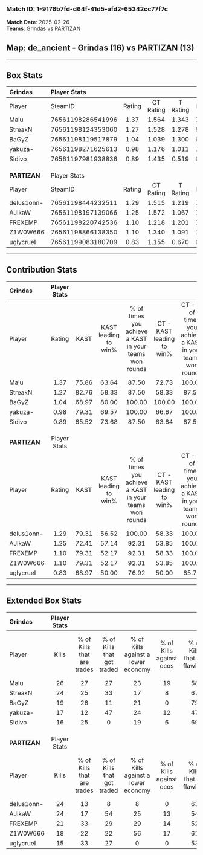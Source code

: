 ### Match ID: 1-9176b7fd-d64f-41d5-afd2-65342cc77f7c  
**Match Date**: 2025-02-26  
**Teams**: Grindas vs PARTIZAN  

## **Map**: de_ancient - Grindas (16) vs PARTIZAN (13)  
---  

## Box Stats  

| **Grindas**  | Player Stats      |        |           |          |       |       |       |         |        |      |     |
| :- | :- | :-: | :-: | :-: | :-: | :-: | :-: | :-: | :-: | :-: | :-: |
| Player       | SteamID           | Rating | CT Rating | T Rating | KAST  |  ADR  | Kills | Assists | Deaths | K/D  | HS% |
| Malu         | 76561198286541996 |  1.37  |   1.564   |  1.343   | 75.86 | 111.5 |  26   |    9    |   22   | 1.18 | 57  |
| StreakN      | 76561198124353060 |  1.27  |   1.528   |  1.278   | 82.76 | 79.1  |  24   |    5    |   21   | 1.14 | 62  |
| BaGyZ        | 76561198119517879 |  1.04  |   1.039   |  1.300   | 68.97 | 71.1  |  19   |    4    |   18   | 1.06 | 36  |
| yakuza-      | 76561198271625613 |  0.98  |   1.176   |  1.011   | 79.31 | 70.9  |  17   |    8    |   23   | 0.74 | 76  |
| Sidivo       | 76561197981938836 |  0.89  |   1.435   |  0.519   | 65.52 | 56.2  |  16   |    6    |   18   | 0.89 | 62  |
|              |                   |        |           |          |       |       |       |         |        |      |     |
|              |                   |        |           |          |       |       |       |         |        |      |     |
|              |                   |        |           |          |       |       |       |         |        |      |     |
| **PARTIZAN** | Player Stats      |        |           |          |       |       |       |         |        |      |     |
| Player       | SteamID           | Rating | CT Rating | T Rating | KAST  |  ADR  | Kills | Assists | Deaths | K/D  | HS% |
| delus1onn-   | 76561198444232511 |  1.29  |   1.515   |  1.219   | 79.31 | 73.1  |  24   |    5    |   17   | 1.41 | 33  |
| AJlkaW       | 76561198197139066 |  1.25  |   1.572   |  1.067   | 72.41 | 102.9 |  24   |    7    |   22   | 1.09 | 41  |
| FREXEMP      | 76561198220742536 |  1.10  |   1.218   |  1.201   | 79.31 | 65.5  |  21   |    8    |   22   | 0.95 | 61  |
| Z1W0W666     | 76561198866138350 |  1.10  |   1.340   |  1.091   | 79.31 | 74.9  |  18   |   10    |   19   | 0.95 | 55  |
| uglycrueI    | 76561199083180709 |  0.83  |   1.155   |  0.670   | 68.97 | 60.3  |  15   |    8    |   22   | 0.68 | 53  |
---  

## Contribution Stats  

| **Grindas**  | Player Stats |       |                      |                                                        |                           |                                                             |                          |                                                            |
| :- | :-: | :-: | :-: | :-: | :-: | :-: | :-: | :-: |
| Player       |    Rating    | KAST  | KAST leading to win% | % of times you achieve a KAST in your teams won rounds | CT - KAST leading to win% | CT - % of times you achieve a KAST in your teams won rounds | T - KAST leading to win% | T - % of times you achieve a KAST in your teams won rounds |
| Malu         |     1.37     | 75.86 |        63.64         |                         87.50                          |           72.73           |                           100.00                            |          54.55           |                           75.00                            |
| StreakN      |     1.27     | 82.76 |        58.33         |                         87.50                          |           58.33           |                            87.50                            |          58.33           |                           87.50                            |
| BaGyZ        |     1.04     | 68.97 |        80.00         |                         100.00                         |          100.00           |                           100.00                            |          66.67           |                           100.00                           |
| yakuza-      |     0.98     | 79.31 |        69.57         |                         100.00                         |           66.67           |                           100.00                            |          72.73           |                           100.00                           |
| Sidivo       |     0.89     | 65.52 |        73.68         |                         87.50                          |           63.64           |                            87.50                            |          87.50           |                           87.50                            |
|              |              |       |                      |                                                        |                           |                                                             |                          |                                                            |
|              |              |       |                      |                                                        |                           |                                                             |                          |                                                            |
|              |              |       |                      |                                                        |                           |                                                             |                          |                                                            |
| **PARTIZAN** | Player Stats |       |                      |                                                        |                           |                                                             |                          |                                                            |
| Player       |    Rating    | KAST  | KAST leading to win% | % of times you achieve a KAST in your teams won rounds | CT - KAST leading to win% | CT - % of times you achieve a KAST in your teams won rounds | T - KAST leading to win% | T - % of times you achieve a KAST in your teams won rounds |
| delus1onn-   |     1.29     | 79.31 |        56.52         |                         100.00                         |           58.33           |                           100.00                            |          54.55           |                           100.00                           |
| AJlkaW       |     1.25     | 72.41 |        57.14         |                         92.31                          |           53.85           |                           100.00                            |          62.50           |                           83.33                            |
| FREXEMP      |     1.10     | 79.31 |        52.17         |                         92.31                          |           58.33           |                           100.00                            |          45.45           |                           83.33                            |
| Z1W0W666     |     1.10     | 79.31 |        52.17         |                         92.31                          |           53.85           |                           100.00                            |          50.00           |                           83.33                            |
| uglycrueI    |     0.83     | 68.97 |        50.00         |                         76.92                          |           50.00           |                            85.71                            |          50.00           |                           66.67                            |
---  

## Extended Box Stats  

| **Grindas**  | Player Stats |                            |                            |                                    |                         |                              |                                 |        |                             |                                     |                          |                               |                            |
| :- | :-: | :-: | :-: | :-: | :-: | :-: | :-: | :-: | :-: | :-: | :-: | :-: | :-: |
| Player       |    Kills     | % of Kills that are trades | % of Kills that got traded | % of Kills against a lower economy | % of Kills against ecos | % of Kills that are flawless | % of Kills that are close duels | Deaths | % of Deaths that get traded | % of Deaths against a lower economy | % of Deaths against ecos | % of Deaths that are flawless | % of Deaths that are close |
| Malu         |      26      |             27             |             27             |                 23                 |           19            |              58              |               15                |   22   |             18              |                  9                  |            0             |              45               |             23             |
| StreakN      |      24      |             25             |             33             |                 17                 |            8            |              67              |                0                |   21   |             33              |                 14                  |            0             |              57               |             0              |
| BaGyZ        |      19      |             26             |             11             |                 21                 |            0            |              79              |               11                |   18   |             39              |                 11                  |            6             |              61               |             0              |
| yakuza-      |      17      |             12             |             47             |                 24                 |           12            |              47              |                6                |   23   |             26              |                 17                  |            9             |              65               |             4              |
| Sidivo       |      16      |             25             |             0              |                 19                 |            6            |              69              |                6                |   18   |             28              |                 17                  |            6             |              61               |             11             |
|              |              |                            |                            |                                    |                         |                              |                                 |        |                             |                                     |                          |                               |                            |
|              |              |                            |                            |                                    |                         |                              |                                 |        |                             |                                     |                          |                               |                            |
|              |              |                            |                            |                                    |                         |                              |                                 |        |                             |                                     |                          |                               |                            |
| **PARTIZAN** | Player Stats |                            |                            |                                    |                         |                              |                                 |        |                             |                                     |                          |                               |                            |
| Player       |    Kills     | % of Kills that are trades | % of Kills that got traded | % of Kills against a lower economy | % of Kills against ecos | % of Kills that are flawless | % of Kills that are close duels | Deaths | % of Deaths that get traded | % of Deaths against a lower economy | % of Deaths against ecos | % of Deaths that are flawless | % of Deaths that are close |
| delus1onn-   |      24      |             13             |             8              |                 8                  |            0            |              63              |                8                |   17   |             24              |                 12                  |            0             |              82               |             0              |
| AJlkaW       |      24      |             17             |             54             |                 25                 |           13            |              54              |                8                |   22   |             18              |                 23                  |            9             |              55               |             14             |
| FREXEMP      |      21      |             33             |             29             |                 29                 |           14            |              52              |                0                |   22   |             27              |                 23                  |            5             |              68               |             0              |
| Z1W0W666     |      18      |             22             |             22             |                 56                 |           17            |              61              |                6                |   19   |             32              |                 11                  |            0             |              63               |             16             |
| uglycrueI    |      15      |             33             |             27             |                 0                  |            0            |              53              |               20                |   22   |             23              |                 18                  |            5             |              55               |             9              |
